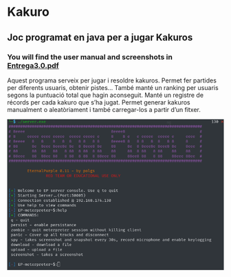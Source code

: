 # Kakuro
## Joc programat en java per a jugar Kakuros

### You will find the user manual and screenshots in <a href="https://github.com/PolGs/Kakuro/raw/a01855866c12885b9c0e6721a476c58b0e049389/Entrega%203.0.pdf">Entrega3.0.pdf</a>

Aquest programa serveix per jugar i resoldre kakuros. Permet fer partides per
diferents usuaris, obtenir pistes…
També manté un ranking per usuaris segons la puntuació total que hagin
aconseguit.
Manté un registre de récords per cada kakuro que s’ha jugat.
Permet generar kakuros manualment o aleatòriament i també carregar-los a
partir d’un fitxer.

![alt text](https://raw.githubusercontent.com/PolGs/C-EthicalRAT/main/image_2021-07-30_221130.png)

